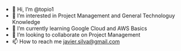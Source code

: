 - 👋 Hi, I’m @topio1
- 👀 I’m interested in Project Management and General Technologuy Knowledge
- 🌱 I’m currently learning Google Cloud and AWS Basics
- 💞️ I’m looking to collaborate on Project Management
- 📫 How to reach me javier.silva@gmail.com

<!---
topio1/topio1 is a ✨ special ✨ repository because its `README.md` (this file) appears on your GitHub profile.
You can click the Preview link to take a look at your changes.
--->
